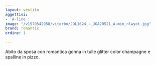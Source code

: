 ```yaml
---
layout: vestito
aggettivi:
- 'A-line '
image: "/v1570542958/viterbo/JOL1624_-_JOA20521_A-min_nlwyot.jpg"
brand: romantic
ordine: 1

---
```

Abito da sposa con romantica gonna in tulle glitter color champagne e spalline in pizzo.
